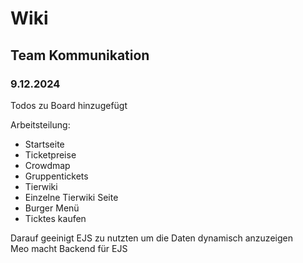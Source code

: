 # Wiki
## Team Kommunikation
### 9.12.2024
Todos zu Board hinzugefügt

Arbeitsteilung:

- Startseite
- Ticketpreise
- Crowdmap
- Gruppentickets
- Tierwiki
- Einzelne Tierwiki Seite
- Burger Menü
- Ticktes kaufen

Darauf geeinigt EJS zu nutzten um die Daten dynamisch anzuzeigen  
Meo macht Backend für EJS
